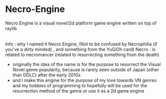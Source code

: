 # Necro-Engine
Necro Engine is a visual novel/2d platform game engine written on top of raylib


######
Info : why I named it Necro Engine, 
(Not to be confused by Necrophilia (if you've a dirty minded) , and something from the YuGiOh card) 
Necro : is related to necromancer (related to resurrecting something from the death)
- originally the idea of the name is for the purpose to resurrect the Visual Novel genre popularity, because is rarely seen outside of Japan (other than DDLC) after the early 2010s
- and I make this engine for the purpose of my love towards VN genres and my hobbies of programming to hopefully will be used for the resurrection method of the genre or use it as a 2d game engine 
